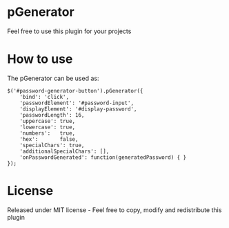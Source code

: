 pGenerator
=========
Feel free to use this plugin for your projects

How to use
=========
The pGenerator can be used as:

    $('#password-generator-button').pGenerator({
        'bind': 'click',
        'passwordElement': '#password-input',
        'displayElement': '#display-password',
        'passwordLength': 16,
        'uppercase': true,
        'lowercase': true,
        'numbers':   true,
        'hex':       false,
        'specialChars': true,
        'additionalSpecialChars': [],
        'onPasswordGenerated': function(generatedPassword) { }
    });
    
License
=========
    
Released under MIT license - Feel free to copy, modify and redistribute this plugin

